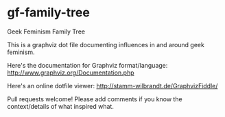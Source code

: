 gf-family-tree
==============

Geek Feminism Family Tree

This is a graphviz dot file documenting influences in and around geek
feminism.

Here's the documentation for Graphviz format/language:
http://www.graphviz.org/Documentation.php

Here's an online dotfile viewer:
http://stamm-wilbrandt.de/GraphvizFiddle/

Pull requests welcome!  Please add comments if you know the
context/details of what inspired what.
